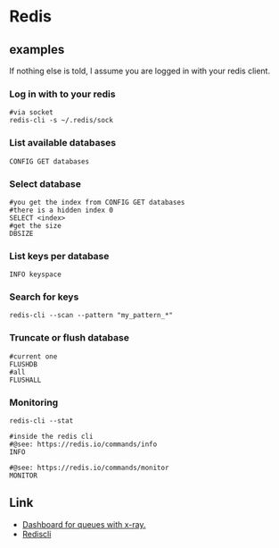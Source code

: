 # Redis

## examples

If nothing else is told, I assume you are logged in with your redis client.

### Log in with to your redis

```
#via socket
redis-cli -s ~/.redis/sock
```

### List available databases

```
CONFIG GET databases
```

### Select database

```
#you get the index from CONFIG GET databases
#there is a hidden index 0
SELECT <index>
#get the size
DBSIZE
```

### List keys per database

```
INFO keyspace
```

### Search for keys

```
redis-cli --scan --pattern "my_pattern_*"
```

### Truncate or flush database

```
#current one
FLUSHDB
#all
FLUSHALL
```

### Monitoring

```
redis-cli --stat
```

```
#inside the redis cli
#@see: https://redis.io/commands/info
INFO

#@see: https://redis.io/commands/monitor
MONITOR
```

## Link

* [Dashboard for queues with x-ray.](https://horizon.laravel.com/)
* [Rediscli](https://redis.io/topics/rediscli)

